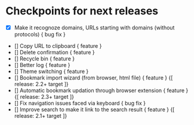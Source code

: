 # Checkpoints for next releases

- [x] Make it recognoze domains, URLs starting with domains (without protocols) { bug fix }
- [] Copy URL to clipboard { feature }
- [] Delete confirmation { feature }
- [] Recycle bin { feature }
- [] Better log { feature }
- [] Theme switching { feature }
- [] Bookmark import wizard (from browser, html file) { feature } {[ release: 2.2+ target ]}
- [] Automatic bookmark updation through browser extension { feature } {[ release: 2.3+ target ]}
- [] Fix navigation issues faced via keyboard { bug fix }
- [] Improve search to make it link to the search result { feature } {[ release: 2.1+ target ]}
